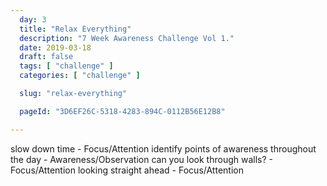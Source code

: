 ```yaml
---
  day: 3
  title: "Relax Everything"
  description: "7 Week Awareness Challenge Vol 1."
  date: 2019-03-18
  draft: false
  tags: [ "challenge" ]
  categories: [ "challenge" ]

  slug: "relax-everything"

  pageId: "3D6EF26C-5318-4283-894C-0112B56E12B8"

---
```


slow down time - Focus/Attention
identify points of awareness throughout the day - Awareness/Observation
can you look through walls? - Focus/Attention
looking straight ahead - Focus/Attention

